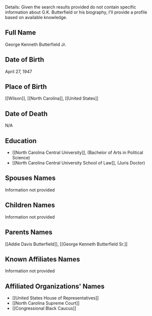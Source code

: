 Details: Given the search results provided do not contain specific information about G.K. Butterfield or his biography, I'll provide a profile based on available knowledge.

## Full Name
George Kenneth Butterfield Jr.

## Date of Birth
April 27, 1947

## Place of Birth
[[Wilson]], [[North Carolina]], [[United States]]

## Date of Death
N/A

## Education
- [[North Carolina Central University]], (Bachelor of Arts in Political Science)
- [[North Carolina Central University School of Law]], (Juris Doctor)

## Spouses Names
Information not provided

## Children Names
Information not provided

## Parents Names
[[Addie Davis Butterfield]], [[George Kenneth Butterfield Sr.]]

## Known Affiliates Names
Information not provided

## Affiliated Organizations' Names
- [[United States House of Representatives]]
- [[North Carolina Supreme Court]]
- [[Congressional Black Caucus]]

